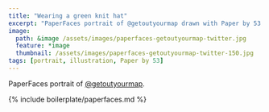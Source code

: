 ```yaml
---
title: "Wearing a green knit hat"
excerpt: "PaperFaces portrait of @getoutyourmap drawn with Paper by 53 on an iPad."
image: 
  path: &image /assets/images/paperfaces-getoutyourmap-twitter.jpg 
  feature: *image
  thumbnail: /assets/images/paperfaces-getoutyourmap-twitter-150.jpg
tags: [portrait, illustration, Paper by 53]
---
```


PaperFaces portrait of [@getoutyourmap](http://twitter.com/getoutyourmap).

{% include boilerplate/paperfaces.md %}
